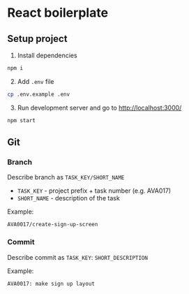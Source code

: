 # React boilerplate

## Setup project
1. Install dependencies
```bash
npm i
```
2. Add `.env` file
```bash
cp .env.example .env
```
3. Run development server and go to [http://localhost:3000/](http://localhost:3000/)
```bash
npm start
```

## Git

### Branch
Describe branch as `TASK_KEY/SHORT_NAME`
- `TASK_KEY` - project prefix + task number (e.g. AVA017)
- `SHORT_NAME` - description of the task

Example:

`AVA0017/create-sign-up-screen`

### Commit
Describe commit as `TASK_KEY`: `SHORT_DESCRIPTION`

Example:

`AVA0017: make sign up layout`
